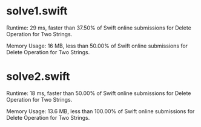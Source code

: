 # solve1.swift

Runtime: 29 ms, faster than 37.50% of Swift online submissions for Delete Operation for Two Strings.

Memory Usage: 16 MB, less than 50.00% of Swift online submissions for Delete Operation for Two Strings.

# solve2.swift

Runtime: 18 ms, faster than 50.00% of Swift online submissions for Delete Operation for Two Strings.

Memory Usage: 13.6 MB, less than 100.00% of Swift online submissions for Delete Operation for Two Strings.
